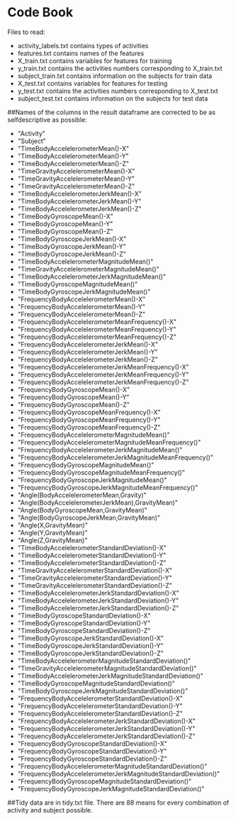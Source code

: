 # Code Book

Files to read:

- activity_labels.txt contains types of activities
- features.txt contains names of the features
- X_train.txt contains variables for features for training
- y_train.txt contains the activities numbers corresponding to X_train.txt
- subject_train.txt contains information on the subjects for train data
- X_test.txt contains variables for features for testing
- y_test.txt contains the activities numbers corresponding to X_test.txt
- subject_test.txt contains information on the subjects for test data

##Names of the columns in the result dataframe are corrected to be as selfdescriptive as possible:

- "Activity"
- "Subject"
- "TimeBodyAccelelerometerMean()-X"
- "TimeBodyAccelelerometerMean()-Y"
- "TimeBodyAccelelerometerMean()-Z"
- "TimeGravityAccelelerometerMean()-X"
- "TimeGravityAccelelerometerMean()-Y"
- "TimeGravityAccelelerometerMean()-Z"
- "TimeBodyAccelelerometerJerkMean()-X"
- "TimeBodyAccelelerometerJerkMean()-Y"
- "TimeBodyAccelelerometerJerkMean()-Z"
- "TimeBodyGyroscopeMean()-X"
- "TimeBodyGyroscopeMean()-Y"
- "TimeBodyGyroscopeMean()-Z"
- "TimeBodyGyroscopeJerkMean()-X"
- "TimeBodyGyroscopeJerkMean()-Y"
- "TimeBodyGyroscopeJerkMean()-Z"
- "TimeBodyAccelelerometerMagnitudeMean()"
- "TimeGravityAccelelerometerMagnitudeMean()"
- "TimeBodyAccelelerometerJerkMagnitudeMean()"
- "TimeBodyGyroscopeMagnitudeMean()"
- "TimeBodyGyroscopeJerkMagnitudeMean()"
- "FrequencyBodyAccelelerometerMean()-X"
- "FrequencyBodyAccelelerometerMean()-Y"
- "FrequencyBodyAccelelerometerMean()-Z"
- "FrequencyBodyAccelelerometerMeanFrequency()-X"
- "FrequencyBodyAccelelerometerMeanFrequency()-Y"
- "FrequencyBodyAccelelerometerMeanFrequency()-Z"
- "FrequencyBodyAccelelerometerJerkMean()-X"
- "FrequencyBodyAccelelerometerJerkMean()-Y"
- "FrequencyBodyAccelelerometerJerkMean()-Z"
- "FrequencyBodyAccelelerometerJerkMeanFrequency()-X"
- "FrequencyBodyAccelelerometerJerkMeanFrequency()-Y"
- "FrequencyBodyAccelelerometerJerkMeanFrequency()-Z"
- "FrequencyBodyGyroscopeMean()-X"
- "FrequencyBodyGyroscopeMean()-Y"
- "FrequencyBodyGyroscopeMean()-Z"
- "FrequencyBodyGyroscopeMeanFrequency()-X"
- "FrequencyBodyGyroscopeMeanFrequency()-Y"
- "FrequencyBodyGyroscopeMeanFrequency()-Z"
- "FrequencyBodyAccelelerometerMagnitudeMean()"
- "FrequencyBodyAccelelerometerMagnitudeMeanFrequency()"
- "FrequencyBodyAccelelerometerJerkMagnitudeMean()"
- "FrequencyBodyAccelelerometerJerkMagnitudeMeanFrequency()"
- "FrequencyBodyGyroscopeMagnitudeMean()"
- "FrequencyBodyGyroscopeMagnitudeMeanFrequency()"
- "FrequencyBodyGyroscopeJerkMagnitudeMean()"
- "FrequencyBodyGyroscopeJerkMagnitudeMeanFrequency()"
- "Angle(BodyAccelelerometerMean,Gravity)"
- "Angle(BodyAccelelerometerJerkMean),GravityMean)"
- "Angle(BodyGyroscopeMean,GravityMean)"
- "Angle(BodyGyroscopeJerkMean,GravityMean)"
- "Angle(X,GravityMean)"
- "Angle(Y,GravityMean)"
- "Angle(Z,GravityMean)"
- "TimeBodyAccelelerometerStandardDeviation()-X"
- "TimeBodyAccelelerometerStandardDeviation()-Y"
- "TimeBodyAccelelerometerStandardDeviation()-Z"
- "TimeGravityAccelelerometerStandardDeviation()-X"
- "TimeGravityAccelelerometerStandardDeviation()-Y"
- "TimeGravityAccelelerometerStandardDeviation()-Z"
- "TimeBodyAccelelerometerJerkStandardDeviation()-X"
- "TimeBodyAccelelerometerJerkStandardDeviation()-Y"
- "TimeBodyAccelelerometerJerkStandardDeviation()-Z"
- "TimeBodyGyroscopeStandardDeviation()-X"
- "TimeBodyGyroscopeStandardDeviation()-Y"
- "TimeBodyGyroscopeStandardDeviation()-Z"
- "TimeBodyGyroscopeJerkStandardDeviation()-X"
- "TimeBodyGyroscopeJerkStandardDeviation()-Y"
- "TimeBodyGyroscopeJerkStandardDeviation()-Z"
- "TimeBodyAccelelerometerMagnitudeStandardDeviation()"
- "TimeGravityAccelelerometerMagnitudeStandardDeviation()"
- "TimeBodyAccelelerometerJerkMagnitudeStandardDeviation()"
- "TimeBodyGyroscopeMagnitudeStandardDeviation()"
- "TimeBodyGyroscopeJerkMagnitudeStandardDeviation()"
- "FrequencyBodyAccelelerometerStandardDeviation()-X"
- "FrequencyBodyAccelelerometerStandardDeviation()-Y"
- "FrequencyBodyAccelelerometerStandardDeviation()-Z"
- "FrequencyBodyAccelelerometerJerkStandardDeviation()-X"
- "FrequencyBodyAccelelerometerJerkStandardDeviation()-Y"
- "FrequencyBodyAccelelerometerJerkStandardDeviation()-Z"
- "FrequencyBodyGyroscopeStandardDeviation()-X"
- "FrequencyBodyGyroscopeStandardDeviation()-Y"
- "FrequencyBodyGyroscopeStandardDeviation()-Z"
- "FrequencyBodyAccelelerometerMagnitudeStandardDeviation()"
- "FrequencyBodyAccelelerometerJerkMagnitudeStandardDeviation()"
- "FrequencyBodyGyroscopeMagnitudeStandardDeviation()"
- "FrequencyBodyGyroscopeJerkMagnitudeStandardDeviation()"

##Tidy data are in tidy.txt file. There are 88 means for every combination of activity and subject possible.

